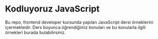 # Kodluyoruz JavaScript

Bu repo, frontend developer kursunda yapılan JavaScript dersi örneklerini içermektedir. Ders boyunca öğrendiğimiz konuları ve bu konularla ilgili örnekleri burada bulabilirsiniz.
